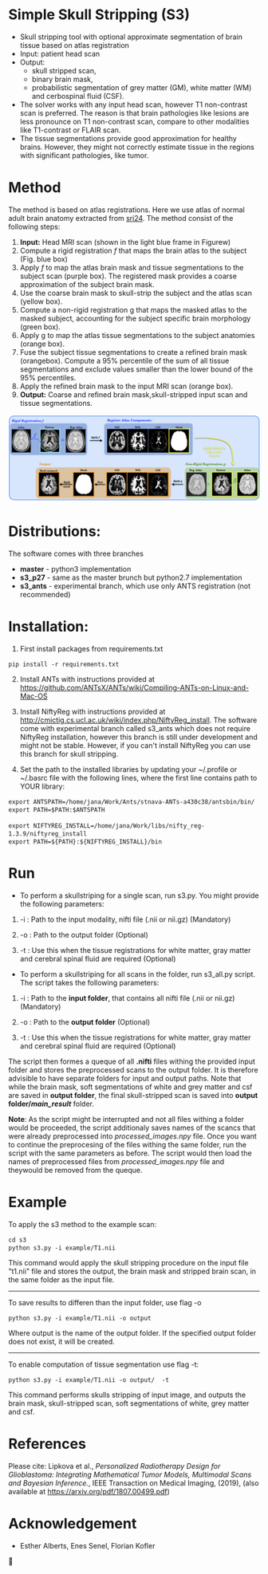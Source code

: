 # Simple Skull Stripping (S3) 
 * Skull stripping tool with optional approximate segmentation of brain tissue based on atlas registration
 * Input: patient head scan
 * Output:
   * skull stripped scan, 
   * binary brain mask, 
   * probabilistic segmentation of grey matter (GM), white matter (WM) and cerbospinal fluid (CSF).
 * The solver works with any input head scan, however T1 non-contrast scan is preferred. The reason is that brain pathologies like lesions are less pronounce on T1 non-contrast scan, compare to other modalities like T1-contrast or FLAIR scan.
 * The tissue segmentations provide good approximation for healthy brains. However, they might not correctly estimate tissue in the regions with significant pathologies, like tumor.

# Method
The method is based on atlas registrations. Here we use atlas of normal adult brain anatomy extracted from [sri24](https://www.nitrc.org/projects/sri24/). The method consist of the following steps:

 1. **Input:** Head MRI scan (shown in the light blue frame in Figurew)
 2. Compute a rigid registration *f* that maps the brain atlas to the subject (Fig. blue box)
 3. Apply *f* to map the atlas brain mask and tissue segmentations to the subject scan (purple box). The registered mask provides a coarse approximation of the subject brain mask.
 4. Use the coarse brain mask to skull-strip the subject and the atlas scan (yellow box).
 5. Compute a non-rigid registration g that maps the masked atlas to the masked subject, accounting for the subject specific brain morphology (green box).
 6. Apply g to map the atlas tissue segmentations to the subject anatomies (orange box).
 7. Fuse the subject tissue segmentations to create a refined brain mask (orangebox). Compute a 95% percentile of the sum of all tissue segmentations and exclude values smaller than the lower bound of the 95% percentiles.
 8. Apply the refined brain mask to the input MRI scan (orange box).
 9. **Output:** Coarse and refined brain mask,skull-stripped input scan and tissue segmentations.


![alt text](src/pipeline.png) 

# Distributions:
The software comes with three branches
 * **master** - python3 implementation 
 * **s3_p27** - same as the master brunch but python2.7 implementation
 * **s3_ants** - experimental branch, which use only ANTS registration (not recommended)

# Installation:

1) First install packages from requirements.txt

```
pip install -r requirements.txt
```

2) Install ANTs with instructions provided at https://github.com/ANTsX/ANTs/wiki/Compiling-ANTs-on-Linux-and-Mac-OS

3) Install NiftyReg with instructions provided at http://cmictig.cs.ucl.ac.uk/wiki/index.php/NiftyReg_install. The software come with experimental branch called s3_ants which does not require NiftyReg installation, however this branch is still under development and might not be stable. However, if you can't install NiftyReg you can use this branch for skull stripping.

4) Set the path to the installed libraries by updating your ~/.profile or ~/.basrc file with the following lines, where the first line contains path to YOUR library:
```
export ANTSPATH=/home/jana/Work/Ants/stnava-ANTs-a430c38/antsbin/bin/
export PATH=$PATH:$ANTSPATH

export NIFTYREG_INSTALL=/home/jana/Work/libs/nifty_reg-1.3.9/niftyreg_install
export PATH=${PATH}:${NIFTYREG_INSTALL}/bin
```

# Run

- To perform a skullstriping for a single scan, run s3.py. You might provide the following parameters:

1) -i : Path to the input modality, nifti file (.nii or nii.gz) (Mandatory)

2) -o : Path to the output folder (Optional)

3) -t : Use this when the tissue registrations for white matter, gray matter and cerebral spinal fluid are required (Optional)


- To perform a skullstriping for all scans in the folder, run s3_all.py script. The script takes the following parameters:

1) -i : Path to the **input folder**, that contains all nifti file (.nii or nii.gz) (Mandatory)

2) -o : Path to the **output folder** (Optional)

3) -t : Use this when the tissue registrations for white matter, gray matter and cerebral spinal fluid are required (Optional)


The script then formes a queque of all **.nifti** files withing the provided input folder and stores the preprocessed scans to the output folder. It is therefore advisible to have separate folders for input and output paths. Note that while the brain mask, soft segmentations of white and grey matter and csf are saved in **output folder**, the final skull-stripped scan is saved into **output folder/*main_result*** folder. 

**Note**: As the script might be interrupted and not all files withing a folder would be proceeded, the script additionaly saves names of the scancs that were already preprocessed into *processed_images.npy* file. Once you want to continue the preprocesing of the files withing the same folder, run the script with the same parameters as before. The script would then load the names of preprocessed files from *processed_images.npy* file and theywould be removed from the queque.

# Example 

To apply the s3 method to the example scan:
```
cd s3
python s3.py -i example/T1.nii
```
This command would apply the skull stripping procedure on the input file "t1.nii" file and stores the output, the brain mask and stripped brain scan, in the same folder as the input file. 

----------------------------------------------------------
To save results to differen than the input folder, use flag -o
```
python s3.py -i example/T1.nii -o output 
```
Where output is the name of the output folder. If the specified output folder does not exist, it will be created.

----------------------------------------------------------

To enable computation of tissue segmentation use flag -t:
```
python s3.py -i example/T1.nii -o output/  -t 
```
This command performs skulls stripping of input image, and outputs the brain mask, skull-stripped scan, soft segmentations of white, grey matter and csf.

# References
Please cite: Lipkova et al., *Personalized Radiotherapy Design for Glioblastoma: Integrating Mathematical Tumor Models, Multimodal Scans and Bayesian Inference.*, IEEE Transaction on Medical Imaging, (2019), (also available at https://arxiv.org/pdf/1807.00499.pdf)

# Acknowledgement
* Esther Alberts, Enes Senel, Florian Kofler

:panda_face:
